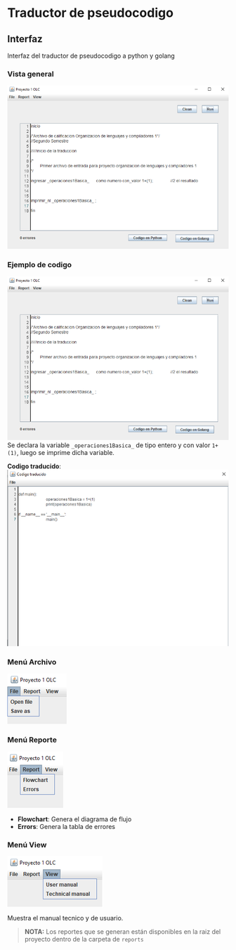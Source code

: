 # Traductor de pseudocodigo

## Interfaz

Interfaz del traductor de pseudocodigo a python y golang

### Vista general

![interfaz](./img/interfaz_ej_olc1.png)

### Ejemplo de codigo

![codigo de ejemplo](./img/interfaz_ej_olc1.png)
Se declara la variable `_operaciones1Basica_` de tipo entero y con valor `1+(1)`, luego se imprime dicha variable.

**Codigo traducido**:
![codigo traducido](./img/traducido_py_olc1.png "traducción a python")

### Menú Archivo

![menu file](./img/menu_archivo_olc1.png)

### Menú Reporte

![menu report](./img/menu_reporte_olc1.png)

- **Flowchart**: Genera el diagrama de flujo
- **Errors**: Genera la tabla de errores

### Menú View

![menu vista](./img/menu_vista_olc1.png)

Muestra el manual tecnico y de usuario.

> **NOTA:**
> Los reportes que se generan están disponibles en la raiz del proyecto dentro de la carpeta de `reports`
